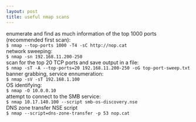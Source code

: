 ```yaml
---
layout: post
title: useful nmap scans
---
```

enumerate and find as much information of the top 1000 ports (recommended first scan):<br>
``
$ nmap --top-ports 1000 -T4 -sC http://nop.cat
``
<br>
network sweeping:<br>
``
$ nmap -sn 192.168.11.200-250
``
<br>
scan for the top 20 TCP ports and save output in a file:<br>
``
$ nmap -sT -A --top-ports=20 192.168.11.200-250 -oG top-port-sweep.txt
``
<br>
banner grabbing, service ennumeration:<br>
``
$ nmap -sV -sT 192.168.1.100
``
<br>
OS identifying:<br>
``
$ nmap -O 10.0.0.10
``
<br>
attempt to connect to the SMB service:<br>
``
$ nmap 10.17.140.100 --script smb-os-discovery.nse
``
<br>
DNS zone transfer NSE script<br>
``
$ nmap --script=dns-zone-transfer -p 53	nop.cat 
``
